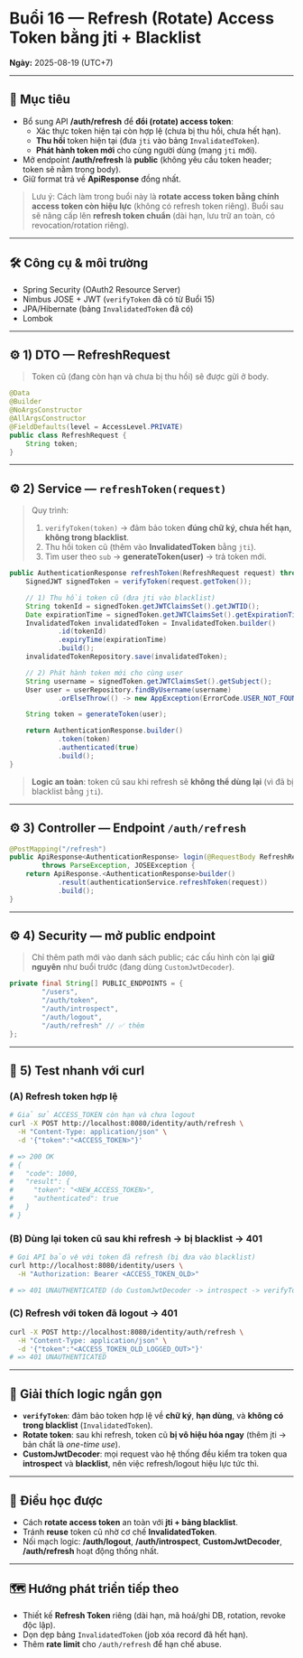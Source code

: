 # Buổi 16 — Refresh (Rotate) Access Token bằng jti + Blacklist

**Ngày:** 2025-08-19 (UTC+7)

---

## 🎯 Mục tiêu
- Bổ sung API **/auth/refresh** để **đổi (rotate) access token**:  
  - Xác thực token hiện tại còn hợp lệ (chưa bị thu hồi, chưa hết hạn).  
  - **Thu hồi** token hiện tại (đưa `jti` vào bảng `InvalidatedToken`).  
  - **Phát hành token mới** cho cùng người dùng (mang `jti` mới).  
- Mở endpoint **/auth/refresh** là **public** (không yêu cầu token header; token sẽ nằm trong body).  
- Giữ format trả về **ApiResponse<AuthenticationResponse>** đồng nhất.

> Lưu ý: Cách làm trong buổi này là **rotate access token bằng chính access token còn hiệu lực** (không có refresh token riêng). Buổi sau sẽ nâng cấp lên **refresh token chuẩn** (dài hạn, lưu trữ an toàn, có revocation/rotation riêng).

---

## 🛠 Công cụ & môi trường
- Spring Security (OAuth2 Resource Server)  
- Nimbus JOSE + JWT (`verifyToken` đã có từ Buổi 15)  
- JPA/Hibernate (bảng `InvalidatedToken` đã có)  
- Lombok

---

## ⚙️ 1) DTO — RefreshRequest
> Token cũ (đang còn hạn và chưa bị thu hồi) sẽ được gửi ở body.
```java
@Data
@Builder
@NoArgsConstructor
@AllArgsConstructor
@FieldDefaults(level = AccessLevel.PRIVATE)
public class RefreshRequest {
    String token;
}
```

---

## ⚙️ 2) Service — `refreshToken(request)`
> Quy trình:  
> 1) `verifyToken(token)` → đảm bảo token **đúng chữ ký, chưa hết hạn, không trong blacklist**.  
> 2) Thu hồi token cũ (thêm vào **InvalidatedToken** bằng `jti`).  
> 3) Tìm user theo `sub` → **generateToken(user)** → trả token mới.

```java
public AuthenticationResponse refreshToken(RefreshRequest request) throws ParseException, JOSEException {
    SignedJWT signedToken = verifyToken(request.getToken());

    // 1) Thu hồi token cũ (đưa jti vào blacklist)
    String tokenId = signedToken.getJWTClaimsSet().getJWTID();
    Date expirationTime = signedToken.getJWTClaimsSet().getExpirationTime();
    InvalidatedToken invalidatedToken = InvalidatedToken.builder()
            .id(tokenId)
            .expiryTime(expirationTime)
            .build();
    invalidatedTokenRepository.save(invalidatedToken);

    // 2) Phát hành token mới cho cùng user
    String username = signedToken.getJWTClaimsSet().getSubject();
    User user = userRepository.findByUsername(username)
            .orElseThrow(() -> new AppException(ErrorCode.USER_NOT_FOUND));

    String token = generateToken(user);

    return AuthenticationResponse.builder()
            .token(token)
            .authenticated(true)
            .build();
}
```

> **Logic an toàn**: token cũ sau khi refresh sẽ **không thể dùng lại** (vì đã bị blacklist bằng `jti`).

---

## ⚙️ 3) Controller — Endpoint `/auth/refresh`
```java
@PostMapping("/refresh")
public ApiResponse<AuthenticationResponse> login(@RequestBody RefreshRequest request)
        throws ParseException, JOSEException {
    return ApiResponse.<AuthenticationResponse>builder()
            .result(authenticationService.refreshToken(request))
            .build();
}
```

---

## ⚙️ 4) Security — mở public endpoint
> Chỉ thêm path mới vào danh sách public; các cấu hình còn lại **giữ nguyên** như buổi trước (đang dùng `CustomJwtDecoder`).

```java
private final String[] PUBLIC_ENDPOINTS = {
        "/users",
        "/auth/token",
        "/auth/introspect",
        "/auth/logout",
        "/auth/refresh" // ✅ thêm
};
```

---

## 🧪 5) Test nhanh với curl

### (A) Refresh token hợp lệ
```bash
# Giả sử ACCESS_TOKEN còn hạn và chưa logout
curl -X POST http://localhost:8080/identity/auth/refresh \
  -H "Content-Type: application/json" \
  -d '{"token":"<ACCESS_TOKEN>"}'

# => 200 OK
# {
#   "code": 1000,
#   "result": {
#     "token": "<NEW_ACCESS_TOKEN>",
#     "authenticated": true
#   }
# }
```

### (B) Dùng lại token cũ sau khi refresh → bị blacklist → 401
```bash
# Gọi API bảo vệ với token đã refresh (bị đưa vào blacklist)
curl http://localhost:8080/identity/users \
  -H "Authorization: Bearer <ACCESS_TOKEN_OLD>"

# => 401 UNAUTHENTICATED (do CustomJwtDecoder -> introspect -> verifyToken -> blacklist)
```

### (C) Refresh với token đã logout → 401
```bash
curl -X POST http://localhost:8080/identity/auth/refresh \
  -H "Content-Type: application/json" \
  -d '{"token":"<ACCESS_TOKEN_OLD_LOGGED_OUT>"}'
# => 401 UNAUTHENTICATED
```

---

## 🧩 Giải thích logic ngắn gọn
- **`verifyToken`**: đảm bảo token hợp lệ về **chữ ký**, **hạn dùng**, và **không có trong blacklist** (`InvalidatedToken`).  
- **Rotate token**: sau khi refresh, token cũ **bị vô hiệu hóa ngay** (thêm jti → bản chất là *one-time use*).  
- **CustomJwtDecoder**: mọi request vào hệ thống đều kiểm tra token qua **introspect** và **blacklist**, nên việc refresh/logout hiệu lực tức thì.

---

## 📌 Điều học được
- Cách **rotate access token** an toàn với **jti + bảng blacklist**.  
- Tránh **reuse** token cũ nhờ cơ chế **InvalidatedToken**.  
- Nối mạch logic: **/auth/logout**, **/auth/introspect**, **CustomJwtDecoder**, **/auth/refresh** hoạt động thống nhất.

---

## 🗺️ Hướng phát triển tiếp theo
- Thiết kế **Refresh Token** riêng (dài hạn, mã hoá/ghi DB, rotation, revoke độc lập).  
- Dọn dẹp bảng `InvalidatedToken` (job xóa record đã hết hạn).  
- Thêm **rate limit** cho `/auth/refresh` để hạn chế abuse.

